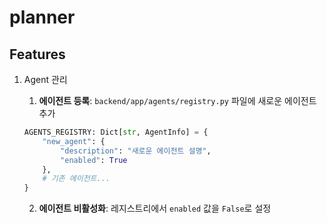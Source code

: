 # planner


## Features
1. Agent 관리
    1. **에이전트 등록**:
    `backend/app/agents/registry.py` 파일에 새로운 에이전트 추가

    ```python
    AGENTS_REGISTRY: Dict[str, AgentInfo] = {
        "new_agent": {
            "description": "새로운 에이전트 설명",
            "enabled": True
        },
        # 기존 에이전트...
    }
    ```

    2. **에이전트 비활성화**:
    레지스트리에서 `enabled` 값을 `False`로 설정
